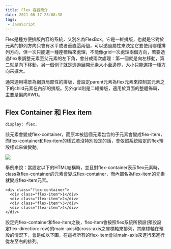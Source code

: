 ```yaml
---
title: Flex 容器簡介
date: 2021-08-17 23:08:38
tags:
 - JavaScript
---
```



Flex是種方便排版內容的系統，又別名為FlexBox，它是一維排版，也就是它對於元素的排列方向只會有水平或者垂直這兩個，可以透過屬性來決定它要使用哪種排列方向，但一次只能選一種座標軸來處理，不能像grid一次處理兩個方向，若要透過flex來調整元素至父元素的左下角，會分成兩次處理：第一個就是向左移動，第二就是向下移動，另一個例子就是透過展開元素大小至邊界，大小只能選擇一種方向來擴大。

通常適用場景為網頁局部性的排版，會設定parent元素為flex元素來控制其元素之下的child元素在內部的排版。另外grid則是二維排版，適用於頁面的整體佈局，主要是偏向RWD。

## Flex Container 和 Flex item

```
display: flex;
```

該元素會變成flex-container，而原本被這個元素包含的子元素會變成flex-item，而flex-container和flex-item的樣式若沒特別設定的話，會依照系統給定的flex預設樣式來做變動。

![](https://res.cloudinary.com/dqfxgtyoi/image/upload/v1629213605/blog/cssTag/flexElement_hei4op.png)

舉例來說：當設定以下的HTML結構時，並且對flex-container表示flex元素時，class為flex-container的元素會變成flex-container，而內部名為flex-item的元素就變成flex-item元素。

```
<div class="flex-container">
  <div class="flex-item">1</div>
  <div class="flex-item">2</div>
  <div class="flex-item">3</div>
  <div class="flex-item">4</div>
</div>

```

設定完flex-container和flex-item之後，flex-item會按照flex系統所預設(預設設定flex-direction: row)的main-axis和cross-axis之座標軸來排列，其座標軸在預設的情況下，會是如以下圖，在這裡所有的flex-item會以main-axis來進行來進行從左至右的排列。

